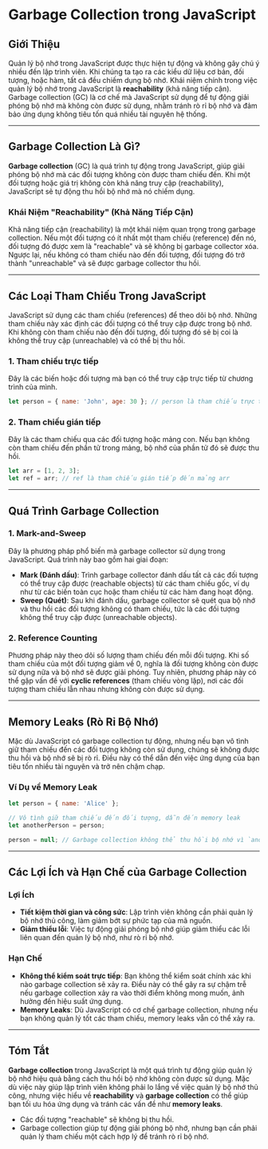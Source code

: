 # Garbage Collection trong JavaScript

## Giới Thiệu

Quản lý bộ nhớ trong JavaScript được thực hiện tự động và không gây chú ý nhiều đến lập trình viên. Khi chúng ta tạo ra các kiểu dữ liệu cơ bản, đối tượng, hoặc hàm, tất cả đều chiếm dụng bộ nhớ. Khái niệm chính trong việc quản lý bộ nhớ trong JavaScript là **reachability** (khả năng tiếp cận). Garbage collection (GC) là cơ chế mà JavaScript sử dụng để tự động giải phóng bộ nhớ mà không còn được sử dụng, nhằm tránh rò rỉ bộ nhớ và đảm bảo ứng dụng không tiêu tốn quá nhiều tài nguyên hệ thống.

---

## Garbage Collection Là Gì?

**Garbage collection** (GC) là quá trình tự động trong JavaScript, giúp giải phóng bộ nhớ mà các đối tượng không còn được tham chiếu đến. Khi một đối tượng hoặc giá trị không còn khả năng truy cập (reachability), JavaScript sẽ tự động thu hồi bộ nhớ mà nó chiếm dụng.

### Khái Niệm "Reachability" (Khả Năng Tiếp Cận)

Khả năng tiếp cận (reachability) là một khái niệm quan trọng trong garbage collection. Nếu một đối tượng có ít nhất một tham chiếu (reference) đến nó, đối tượng đó được xem là "reachable" và sẽ không bị garbage collector xóa. Ngược lại, nếu không có tham chiếu nào đến đối tượng, đối tượng đó trở thành "unreachable" và sẽ được garbage collector thu hồi.

---

## Các Loại Tham Chiếu Trong JavaScript

JavaScript sử dụng các tham chiếu (references) để theo dõi bộ nhớ. Những tham chiếu này xác định các đối tượng có thể truy cập được trong bộ nhớ. Khi không còn tham chiếu nào đến đối tượng, đối tượng đó sẽ bị coi là không thể truy cập (unreachable) và có thể bị thu hồi.

### 1. **Tham chiếu trực tiếp**

Đây là các biến hoặc đối tượng mà bạn có thể truy cập trực tiếp từ chương trình của mình.

```javascript
let person = { name: 'John', age: 30 }; // person là tham chiếu trực tiếp đến đối tượng
```

### 2. **Tham chiếu gián tiếp**

Đây là các tham chiếu qua các đối tượng hoặc mảng con. Nếu bạn không còn tham chiếu đến phần tử trong mảng, bộ nhớ của phần tử đó sẽ được thu hồi.

```javascript
let arr = [1, 2, 3];
let ref = arr; // ref là tham chiếu gián tiếp đến mảng arr
```

---

## Quá Trình Garbage Collection

### 1. **Mark-and-Sweep**

Đây là phương pháp phổ biến mà garbage collector sử dụng trong JavaScript. Quá trình này bao gồm hai giai đoạn:

- **Mark (Đánh dấu)**: Trình garbage collector đánh dấu tất cả các đối tượng có thể truy cập được (reachable objects) từ các tham chiếu gốc, ví dụ như từ các biến toàn cục hoặc tham chiếu từ các hàm đang hoạt động.
- **Sweep (Quét)**: Sau khi đánh dấu, garbage collector sẽ quét qua bộ nhớ và thu hồi các đối tượng không có tham chiếu, tức là các đối tượng không thể truy cập được (unreachable objects).

### 2. **Reference Counting**

Phương pháp này theo dõi số lượng tham chiếu đến mỗi đối tượng. Khi số tham chiếu của một đối tượng giảm về 0, nghĩa là đối tượng không còn được sử dụng nữa và bộ nhớ sẽ được giải phóng. Tuy nhiên, phương pháp này có thể gặp vấn đề với **cyclic references** (tham chiếu vòng lặp), nơi các đối tượng tham chiếu lẫn nhau nhưng không còn được sử dụng.

---

## Memory Leaks (Rò Rỉ Bộ Nhớ)

Mặc dù JavaScript có garbage collection tự động, nhưng nếu bạn vô tình giữ tham chiếu đến các đối tượng không còn sử dụng, chúng sẽ không được thu hồi và bộ nhớ sẽ bị rò rỉ. Điều này có thể dẫn đến việc ứng dụng của bạn tiêu tốn nhiều tài nguyên và trở nên chậm chạp.

### Ví Dụ về Memory Leak

```javascript
let person = { name: 'Alice' };

// Vô tình giữ tham chiếu đến đối tượng, dẫn đến memory leak
let anotherPerson = person;

person = null; // Garbage collection không thể thu hồi bộ nhớ vì `anotherPerson` vẫn giữ tham chiếu
```

---

## Các Lợi Ích và Hạn Chế của Garbage Collection

### Lợi Ích

- **Tiết kiệm thời gian và công sức**: Lập trình viên không cần phải quản lý bộ nhớ thủ công, làm giảm bớt sự phức tạp của mã nguồn.
- **Giảm thiểu lỗi**: Việc tự động giải phóng bộ nhớ giúp giảm thiểu các lỗi liên quan đến quản lý bộ nhớ, như rò rỉ bộ nhớ.

### Hạn Chế

- **Không thể kiểm soát trực tiếp**: Bạn không thể kiểm soát chính xác khi nào garbage collection sẽ xảy ra. Điều này có thể gây ra sự chậm trễ nếu garbage collection xảy ra vào thời điểm không mong muốn, ảnh hưởng đến hiệu suất ứng dụng.
- **Memory Leaks**: Dù JavaScript có cơ chế garbage collection, nhưng nếu bạn không quản lý tốt các tham chiếu, memory leaks vẫn có thể xảy ra.

---

## Tóm Tắt

**Garbage collection** trong JavaScript là một quá trình tự động giúp quản lý bộ nhớ hiệu quả bằng cách thu hồi bộ nhớ không còn được sử dụng. Mặc dù việc này giúp lập trình viên không phải lo lắng về việc quản lý bộ nhớ thủ công, nhưng việc hiểu về **reachability** và **garbage collection** có thể giúp bạn tối ưu hóa ứng dụng và tránh các vấn đề như **memory leaks**.

- Các đối tượng "reachable" sẽ không bị thu hồi.
- Garbage collection giúp tự động giải phóng bộ nhớ, nhưng bạn cần phải quản lý tham chiếu một cách hợp lý để tránh rò rỉ bộ nhớ.